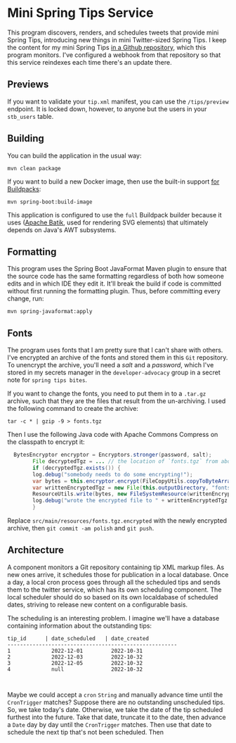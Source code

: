 #  Mini Spring Tips Service

This program discovers, renders, and schedules tweets that provide mini Spring Tips, introducing new things in mini Twitter-sized Spring Tips. I keep the content for my mini Spring Tips [in a Github repository](https://github.com/spring-tips/spring-tips-twitter-tips.git), 
which this program monitors. I've configured a webhook from that repository so that this service reindexes each time there's an update there.


## Previews
If you want to validate your `tip.xml` manifest, you can use the `/tips/preview` endpoint. It is locked down, however, to anyone but the users in your `stb_users` table.


## Building
You can build the application in the usual way:

```shell 
mvn clean package
```

If you want to build a new Docker image, then use the built-in support [for Buildpacks](https://buildpacks.io):

```shell 
mvn spring-boot:build-image
```

This application is configured to use the `full` Buildpack builder because it uses ([Apache Batik](https://xmlgraphics.apache.org/batik/), used for rendering SVG elements) that ultimately depends on Java's AWT subsystems.

## Formatting
This program uses the Spring Boot JavaFormat Maven plugin to ensure that the source code has the same formatting regardless of both how someone edits and in which IDE they edit it. It'll break the build if code is committed without first running the formatting plugin. Thus, before committing every change, run:

```shell 
mvn spring-javaformat:apply
```


## Fonts

The program uses fonts that I am pretty sure that I can't share with others. I've encrypted an archive of the fonts and stored them in this `Git` repository. To unencrypt the archive, you'll need a _salt_ and a _password_, which I've stored in my secrets manager in the `developer-advocacy` group in a secret note for `spring tips bites`.

If you want to change the fonts, you need to put them in to a `.tar.gz` archive, such that they are the files that result from the un-archiving. I used the following command to create the archive:

```shell
tar -c * | gzip -9 > fonts.tgz
```

Then I use the following Java code with Apache Commons Compress on the classpath to encrypt it:

```java
  BytesEncryptor encryptor = Encryptors.stronger(password, salt);
        File decryptedTgz = ... // the location of `fonts.tgz` from above
        if (decryptedTgz.exists()) {
        log.debug("somebody needs to do some encrypting!");
        var bytes = this.encryptor.encrypt(FileCopyUtils.copyToByteArray(decryptedTgz.getInputStream()));
        var writtenEncryptedTgz = new File(this.outputDirectory, "fonts.tgz.encrypted");
        ResourceUtils.write(bytes, new FileSystemResource(writtenEncryptedTgz));
        log.debug("wrote the encrypted file to " + writtenEncryptedTgz.getAbsolutePath());
        }
```

Replace `src/main/resources/fonts.tgz.encrypted` with the newly encrypted archive, then `git commit -am polish` and `git push`.

## Architecture 

A component monitors a Git repository containing tip XML markup files. As new ones arrive, it schedules those for publication in a local database. Once a day, a local cron process goes through all the scheduled tips and sends them to the twitter service, which has its own scheduling component. The local scheduler should do so based on its own localdabase of scheduled dates, striving to release new content on a configurable basis. 

The scheduling is an interesting problem. I imagine we'll have a database containing information about the outstanding tips:

``` 
tip_id      | date_scheduled   | date_created 
------------------------------------------------------
1             2022-12-01         2022-10-31
2             2022-12-03         2022-10-32
3             2022-12-05         2022-10-32
4             null               2022-10-32



```


Maybe we could accept a `cron` `String` and manually advance time until the `CronTrigger` matches? Suppose there are no outstanding unscheduled tips. So, we take today's date. Otherwise, we take the date of the tip scheduled furthest into the future. Take that date, truncate it to the date, then advance a `Date` day by day until the `CronTrigger` matches. Then use that date to schedule the next tip that's not been scheduled. Then  